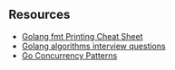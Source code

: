 ## Resources

* [Golang fmt Printing Cheat Sheet](printf-cheatsheet.pdf)
* [Golang algorithms interview questions](https://github.com/shomali11/go-interview)
* [Go Concurrency Patterns](https://talks.golang.org/2012/concurrency.slide)